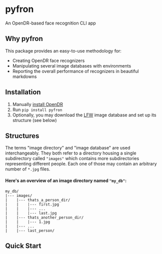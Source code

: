 # pyfron
An OpenDR-based face recognition CLI app

## Why pyfron
This package provides an easy-to-use methodology for:

- Creating OpenDR face recognizers
- Manipulating several image databases with environments
- Reporting the overall performance of recognizers in beautiful markdowns

## Installation
1. Manually [install OpenDR](https://github.com/opendr-eu/opendr#installing-opendr-toolkit)
2. Run `pip install pyfron`
3. Optionally, you may download the [LFW](http://vis-www.cs.umass.edu/lfw/) image database and set up its structure (see below)

## Structures

The terms "image directory" and "image database" are used interchangeably. They both refer to a directory housing 
a single subdirectory called `"images"` which contains more subdirectories representing different people. Each one of those 
may contain an arbitrary number of `*.jpg` files.
 
#### Here's an overview of an image directory named `"my_db"`:
 ```
my_db/
|--- images/
|    |--- thats_a_person_dir/
|    |    |--- first.jpg
|    |    |--- ...
|    |    |--- last.jpg
|    |--- thats_another_person_dir/
|    |    |--- 1.jpg
|    |--- ...
|    |--- last_person/
```

## Quick Start

